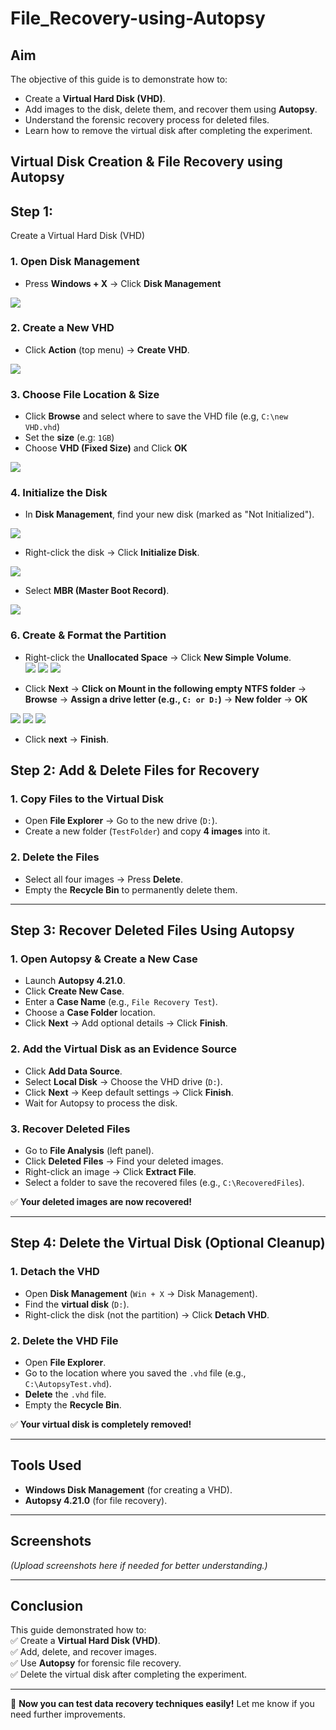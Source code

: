 # File_Recovery-using-Autopsy

## Aim
The objective of this guide is to demonstrate how to:  
 - Create a **Virtual Hard Disk (VHD)**.  
 - Add images to the disk, delete them, and recover them using **Autopsy**.  
 - Understand the forensic recovery process for deleted files.  
 - Learn how to remove the virtual disk after completing the experiment.

## Virtual Disk Creation & File Recovery using Autopsy 


## Step 1: 
   Create a Virtual Hard Disk (VHD) 

### **1. Open Disk Management**  
- Press **Windows + X** → Click **Disk Management** 

 ![](./images/disk1.png)

### **2. Create a New VHD**  
- Click **Action** (top menu) → **Create VHD**.  

![](./images/disk2.png)

### **3. Choose File Location & Size**  
- Click **Browse** and select where to save the VHD file (e.g, `C:\new VHD.vhd`)
- Set the **size** (e.g: `1GB`) 
- Choose **VHD (Fixed Size)** and Click **OK**

![](./images/disk3.png)

### **4. Initialize the Disk**  
- In **Disk Management**, find your new disk (marked as "Not Initialized").  

![](./images/disk4.png) 

- Right-click the disk → Click **Initialize Disk**.

![](./images/disk5.png)

- Select **MBR (Master Boot Record)**. 

![](./images/disk6.png)

### **6. Create & Format the Partition**  
- Right-click the **Unallocated Space** → Click **New Simple Volume**.  
![](./images/disk7.png)
![](./images/disk8.png)
![](./images/disk9.png)


- Click **Next** → **Click on Mount in the following empty NTFS folder** → **Browse** → **Assign a drive letter (e.g., `C: or D:`)** → **New folder** → **OK**

![](./images/disk10.png)
![](./images/disk12.png)
![](./images/disk11.png)

- Click **next** → **Finish**.  

## **Step 2: Add & Delete Files for Recovery**  
### **1. Copy Files to the Virtual Disk**  
- Open **File Explorer** → Go to the new drive (`D:`).  
- Create a new folder (`TestFolder`) and copy **4 images** into it.  

### **2. Delete the Files**  
- Select all four images → Press **Delete**.  
- Empty the **Recycle Bin** to permanently delete them.  

---

## **Step 3: Recover Deleted Files Using Autopsy**  
### **1. Open Autopsy & Create a New Case**  
- Launch **Autopsy 4.21.0**.  
- Click **Create New Case**.  
- Enter a **Case Name** (e.g., `File Recovery Test`).  
- Choose a **Case Folder** location.  
- Click **Next** → Add optional details → Click **Finish**.  

### **2. Add the Virtual Disk as an Evidence Source**  
- Click **Add Data Source**.  
- Select **Local Disk** → Choose the VHD drive (`D:`).  
- Click **Next** → Keep default settings → Click **Finish**.  
- Wait for Autopsy to process the disk.  

### **3. Recover Deleted Files**  
- Go to **File Analysis** (left panel).  
- Click **Deleted Files** → Find your deleted images.  
- Right-click an image → Click **Extract File**.  
- Select a folder to save the recovered files (e.g., `C:\RecoveredFiles`).  

✅ **Your deleted images are now recovered!**  

---

## **Step 4: Delete the Virtual Disk (Optional Cleanup)**  
### **1. Detach the VHD**  
- Open **Disk Management** (`Win + X` → Disk Management).  
- Find the **virtual disk** (`D:`).  
- Right-click the disk (not the partition) → Click **Detach VHD**.  

### **2. Delete the VHD File**  
- Open **File Explorer**.  
- Go to the location where you saved the `.vhd` file (e.g., `C:\AutopsyTest.vhd`).  
- **Delete** the `.vhd` file.  
- Empty the **Recycle Bin**.  

✅ **Your virtual disk is completely removed!**  

---

## **Tools Used**  
- **Windows Disk Management** (for creating a VHD).  
- **Autopsy 4.21.0** (for file recovery).  

---

## **Screenshots**  
_(Upload screenshots here if needed for better understanding.)_  

---

## **Conclusion**  
This guide demonstrated how to:  
✅ Create a **Virtual Hard Disk (VHD)**.  
✅ Add, delete, and recover images.  
✅ Use **Autopsy** for forensic file recovery.  
✅ Delete the virtual disk after completing the experiment.  

---

🚀 **Now you can test data recovery techniques easily!** Let me know if you need further improvements.  


